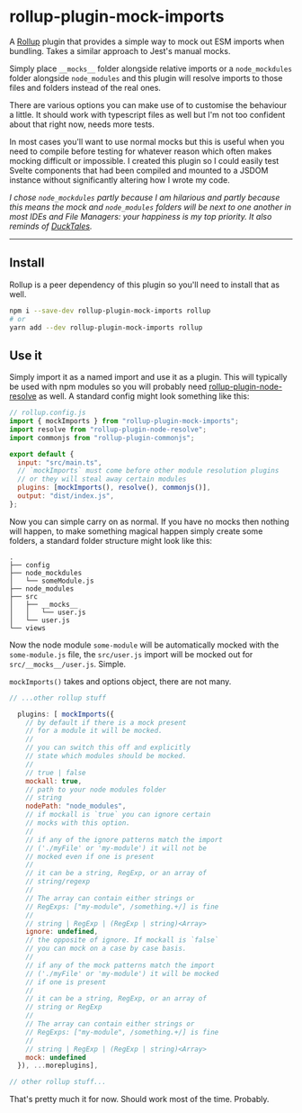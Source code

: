 # rollup-plugin-mock-imports

A [Rollup](www.rollupjs.org) plugin that provides a simple way to mock out ESM imports when bundling. Takes a similar approach to Jest's manual mocks.

Simply place `__mocks__` folder alongside relative imports or a `node_mockdules` folder alongside `node_modules` and this plugin will resolve imports to those files and folders instead of the real ones.

There are various options you can make use of to customise the behaviour a little. It should work with typescript files as well but I'm not too confident about that right now, needs more tests.

In most cases you'll want to use normal mocks but this is useful when you need to compile before testing for whatever reason which often makes mocking difficult or impossible. I created this plugin so I could easily test Svelte components that had been compiled and mounted to a JSDOM instance without significantly altering how I wrote my code.

_I chose `node_mockdules` partly because I am hilarious and partly because this means the mock and `node_modules` folders will be next to one another in most IDEs and File Managers: your happiness is my top priority. It also reminds of [DuckTales](https://en.wikipedia.org/wiki/DuckTales)._

---

## Install

Rollup is a peer dependency of this plugin so you'll need to install that as well.

```bash
npm i --save-dev rollup-plugin-mock-imports rollup
# or
yarn add --dev rollup-plugin-mock-imports rollup
```

## Use it

Simply import it as a named import and use it as a plugin. This will typically be used with npm modules so you will probably need [rollup-plugin-node-resolve](https://github.com/rollup/rollup-plugin-node-resolve) as well. A standard config might look something like this:

```js
// rollup.config.js
import { mockImports } from "rollup-plugin-mock-imports";
import resolve from "rollup-plugin-node-resolve";
import commonjs from "rollup-plugin-commonjs";

export default {
  input: "src/main.ts",
  // `mockImports` must come before other module resolution plugins
  // or they will steal away certain modules
  plugins: [mockImports(), resolve(), commonjs()],
  output: "dist/index.js",
};
```

Now you can simple carry on as normal. If you have no mocks then nothing will happen, to make something magical happen simply create some folders, a standard folder structure might look like this:

```
.
├── config
├── node_mockdules
│   └── someModule.js
├── node_modules
├── src
│   ├── __mocks__
│   │   └── user.js
│   └── user.js
└── views
```

Now the node module `some-module` will be automatically mocked with the `some-module.js` file, the `src/user.js` import will be mocked out for `src/__mocks__/user.js`. Simple.

`mockImports()` takes and options object, there are not many.

```js
// ...other rollup stuff

  plugins: [ mockImports({
    // by default if there is a mock present
    // for a module it will be mocked.
    //
    // you can switch this off and explicitly
    // state which modules should be mocked.
    //
    // true | false
    mockall: true,
    // path to your node modules folder
    // string
    nodePath: "node_modules",
    // if mockall is `true` you can ignore certain
    // mocks with this option.
    //
    // if any of the ignore patterns match the import
    // ('./myFile' or 'my-module') it will not be
    // mocked even if one is present
    //
    // it can be a string, RegExp, or an array of
    // string/regexp
    //
    // The array can contain either strings or
    // RegExps: ["my-module", /something.+/] is fine
    //
    // string | RegExp | (RegExp | string)<Array>
    ignore: undefined,
    // the opposite of ignore. If mockall is `false`
    // you can mock on a case by case basis.
    //
    // if any of the mock patterns match the import
    // ('./myFile' or 'my-module') it will be mocked
    // if one is present
    //
    // it can be a string, RegExp, or an array of
    // string or RegExp
    //
    // The array can contain either strings or
    // RegExps: ["my-module", /something.+/] is fine
    //
    // string | RegExp | (RegExp | string)<Array>
    mock: undefined
  }), ...moreplugins],

// other rollup stuff...
```

That's pretty much it for now. Should work most of the time. Probably.
